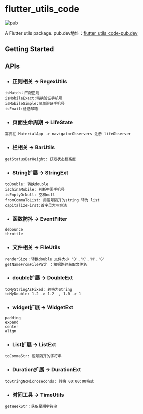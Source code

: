 
[pubSvg]: https://img.shields.io/badge/pub-0.0.3-brightgreen
[pub]: https://github.com/panzhoutao/flutter_utils_code
[flutter_utils_code-pub.dev]: https://pub.dev/packages/flutter_utils_code


# flutter_utils_code
[![pub][pubSvg]][pub] 

A Flutter utils package.
pub.dev地址：[flutter_utils_code-pub.dev]

## Getting Started

## APIs
* ### 正则相关 -> RegexUtils
```
isMatch：匹配正则
isMobileExact:精确验证手机号
isMobileSimple:简单验证手机号
isEmail:验证邮箱
```


* ### 页面生命周期 -> LifeState
```
需要在 MaterialApp -> navigatorObservers 注册 lifeObserver
```


* ### 栏相关 -> BarUtils
```
getStatusBarHeight: 获取状态栏高度
```

* ### String扩展 -> StringExt
```
toDouble: 转换double
isChinaMobile: 判断中国手机号
isEmptyOrNull: 空和null
fromCommaToList: 用逗号隔开的string 转为 list
capitalizeFirst:首字母大写方法
```

* ### 函数防抖 -> EventFilter
```
debounce
throttle
```

* ### 文件相关 -> FileUtils
```
renderSize：转换double 文件大小 'B','K','M','G'
getNameFromFilePath ：根据路径获取文件名
```

* ### double扩展 -> DoubleExt
```
toMyStringAsFixed: 转换为String
toMyDouble: 1.2 -> 1.2  , 1.0 -> 1
```

* ### widget扩展 -> WidgetExt
```
padding
expand
center
align
```

* ### List扩展 -> ListExt
```
toCommaStr: 逗号隔开的字符串
```

* ### Duration扩展 -> DurationExt
```
toStringNoMicroseconds: 转换 00:00:00格式
```

* ### 时间工具 -> TimeUtils
```
getWeekStr：获取星期字符串
```
